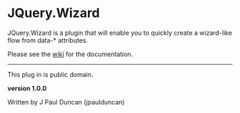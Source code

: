 JQuery.Wizard
=============

JQuery.Wizard is a plugin that will enable you to quickly create a wizard-like flow from data-* attributes.

Please see the [wiki](http://github.com/JPaulDuncan/JQuery.Wizard/wiki) for the documentation.

---
This plug in is public domain.

__version 1.0.0__

Written by J Paul Duncan (jpaulduncan)
